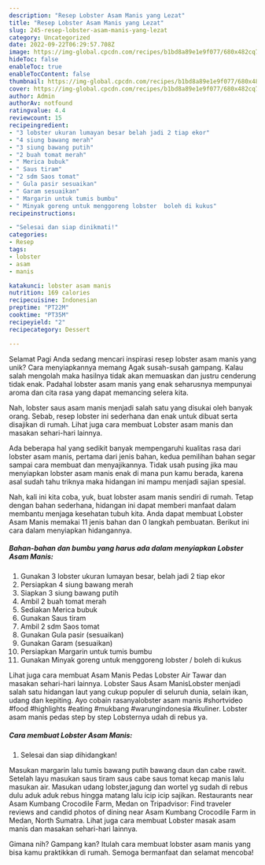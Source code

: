 ```yaml
---
description: "Resep Lobster Asam Manis yang Lezat"
title: "Resep Lobster Asam Manis yang Lezat"
slug: 245-resep-lobster-asam-manis-yang-lezat
category: Uncategorized
date: 2022-09-22T06:29:57.708Z
image: https://img-global.cpcdn.com/recipes/b1bd8a89e1e9f077/680x482cq70/lobster-asam-manis-foto-resep-utama.jpg
hideToc: false
enableToc: true
enableTocContent: false
thumbnail: https://img-global.cpcdn.com/recipes/b1bd8a89e1e9f077/680x482cq70/lobster-asam-manis-foto-resep-utama.jpg
cover: https://img-global.cpcdn.com/recipes/b1bd8a89e1e9f077/680x482cq70/lobster-asam-manis-foto-resep-utama.jpg
author: Admin
authorAv: notfound
ratingvalue: 4.4
reviewcount: 15
recipeingredient:
- "3 lobster ukuran lumayan besar belah jadi 2 tiap ekor"
- "4 siung bawang merah"
- "3 siung bawang putih"
- "2 buah tomat merah"
- " Merica bubuk"
- " Saus tiram"
- "2 sdm Saos tomat"
- " Gula pasir sesuaikan"
- " Garam sesuaikan"
- " Margarin untuk tumis bumbu"
- " Minyak goreng untuk menggoreng lobster  boleh di kukus"
recipeinstructions:

- "Selesai dan siap dinikmati!"
categories:
- Resep
tags:
- lobster
- asam
- manis

katakunci: lobster asam manis 
nutrition: 169 calories
recipecuisine: Indonesian
preptime: "PT22M"
cooktime: "PT35M"
recipeyield: "2"
recipecategory: Dessert

---
```



Selamat Pagi Anda sedang mencari inspirasi resep lobster asam manis yang unik? Cara menyiapkannya memang Agak susah-susah gampang. Kalau salah mengolah maka hasilnya tidak akan memuaskan dan justru cenderung tidak enak. Padahal lobster asam manis yang enak seharusnya mempunyai aroma dan cita rasa yang dapat memancing selera kita.


Nah, lobster saus asam manis menjadi salah satu yang disukai oleh banyak orang. Sebab, resep lobster ini sederhana dan enak untuk dibuat serta disajikan di rumah. Lihat juga cara membuat Lobster asam manis dan masakan sehari-hari lainnya.

Ada beberapa hal yang sedikit banyak mempengaruhi kualitas rasa dari lobster asam manis, pertama dari jenis bahan, kedua pemilihan bahan segar sampai cara membuat dan menyajikannya. Tidak usah pusing jika mau menyiapkan lobster asam manis enak di mana pun kamu berada, karena asal sudah tahu triknya maka hidangan ini mampu menjadi sajian spesial.


Nah, kali ini kita coba, yuk, buat lobster asam manis sendiri di rumah. Tetap dengan bahan sederhana, hidangan ini dapat memberi manfaat dalam membantu menjaga kesehatan tubuh kita. Anda dapat membuat Lobster Asam Manis memakai 11 jenis bahan dan 0 langkah pembuatan. Berikut ini cara dalam menyiapkan hidangannya.

<!--inarticleads1-->

##### Bahan-bahan dan bumbu yang harus ada dalam menyiapkan Lobster Asam Manis:

1. Gunakan 3 lobster ukuran lumayan besar, belah jadi 2 tiap ekor
1. Persiapkan 4 siung bawang merah
1. Siapkan 3 siung bawang putih
1. Ambil 2 buah tomat merah
1. Sediakan  Merica bubuk
1. Gunakan  Saus tiram
1. Ambil 2 sdm Saos tomat
1. Gunakan  Gula pasir (sesuaikan)
1. Gunakan  Garam (sesuaikan)
1. Persiapkan  Margarin untuk tumis bumbu
1. Gunakan  Minyak goreng untuk menggoreng lobster / boleh di kukus


Lihat juga cara membuat Asam Manis Pedas Lobster Air Tawar dan masakan sehari-hari lainnya. Lobster Saus Asam ManisLobster menjadi salah satu hidangan laut yang cukup populer di seluruh dunia, selain ikan, udang dan kepiting. Ayo cobain rasanyalobster asam manis #shortvideo #food #highlights #eating #mukbang #warungindonesia #kuliner. Lobster asam manis pedas step by step Lobsternya udah di rebus ya. 

<!--inarticleads2-->

##### Cara membuat Lobster Asam Manis:


1. Selesai dan siap dihidangkan!

Masukan margarin lalu tumis bawang putih bawang daun dan cabe rawit. Setelah layu masukan saus tiram saus cabe saus tomat kecap manis lalu masukan air. Masukan udang lobster,jagung dan wortel yg sudah di rebus dulu aduk aduk rebus hingga matang lalu icip icip sajikan. Restaurants near Asam Kumbang Crocodile Farm, Medan on Tripadvisor: Find traveler reviews and candid photos of dining near Asam Kumbang Crocodile Farm in Medan, North Sumatra. Lihat juga cara membuat Lobster masak asam manis dan masakan sehari-hari lainnya. 

Gimana nih? Gampang kan? Itulah cara membuat lobster asam manis yang bisa kamu praktikkan di rumah. Semoga bermanfaat dan selamat mencoba!
